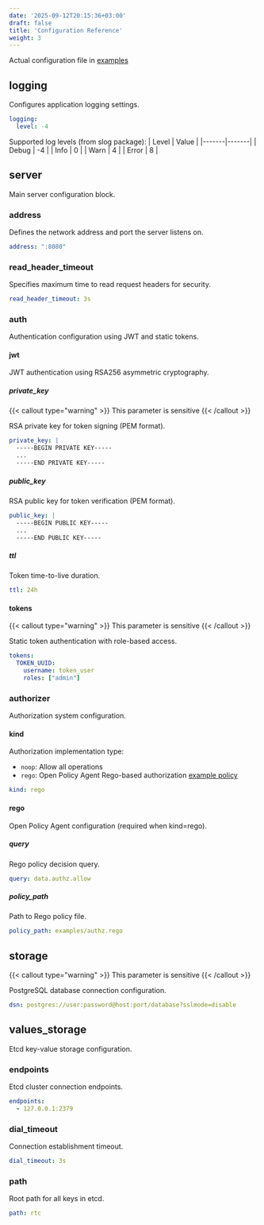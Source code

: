 ```yaml
---
date: '2025-09-12T20:15:36+03:00'
draft: false
title: 'Configuration Reference'
weight: 3
---
```


Actual configuration file in [examples](https://github.com/DesSolo/rtc/blob/master/examples/config.yaml)



## logging

Configures application logging settings.

```yaml
logging:
  level: -4
```

Supported log levels (from slog package):
| Level | Value |
|-------|-------|
| Debug | -4    |
| Info  | 0     |
| Warn  | 4     |
| Error | 8     |

## server

Main server configuration block.

### address

Defines the network address and port the server listens on.

```yaml
address: ":8080"
```

### read_header_timeout

Specifies maximum time to read request headers for security.

```yaml
read_header_timeout: 3s
```

### auth

Authentication configuration using JWT and static tokens.

#### jwt

JWT authentication using RSA256 asymmetric cryptography.

##### private_key

{{< callout type="warning" >}}
This parameter is sensitive
{{< /callout >}}

RSA private key for token signing (PEM format).

```yaml
private_key: |
  -----BEGIN PRIVATE KEY-----
  ...
  -----END PRIVATE KEY-----
```

##### public_key

RSA public key for token verification (PEM format).

```yaml
public_key: |
  -----BEGIN PUBLIC KEY-----
  ...
  -----END PUBLIC KEY-----
```

##### ttl

Token time-to-live duration.

```yaml
ttl: 24h
```

#### tokens

{{< callout type="warning" >}}
This parameter is sensitive
{{< /callout >}}

Static token authentication with role-based access.

```yaml
tokens:
  TOKEN_UUID:
    username: token_user
    roles: ["admin"]
```

### authorizer

Authorization system configuration.

#### kind

Authorization implementation type:
- `noop`: Allow all operations
- `rego`: Open Policy Agent Rego-based authorization [example policy](https://github.com/DesSolo/rtc/blob/master/examples/authz.rego)

```yaml
kind: rego
```

#### rego

Open Policy Agent configuration (required when kind=rego).

##### query

Rego policy decision query.

```yaml
query: data.authz.allow
```

##### policy_path

Path to Rego policy file.

```yaml
policy_path: examples/authz.rego
```

## storage

{{< callout type="warning" >}}
This parameter is sensitive
{{< /callout >}}

PostgreSQL database connection configuration.

```yaml
dsn: postgres://user:password@host:port/database?sslmode=disable
```

## values_storage

Etcd key-value storage configuration.

### endpoints

Etcd cluster connection endpoints.

```yaml
endpoints:
  - 127.0.0.1:2379
```

### dial_timeout

Connection establishment timeout.

```yaml
dial_timeout: 3s
```

### path

Root path for all keys in etcd.

```yaml
path: rtc
```